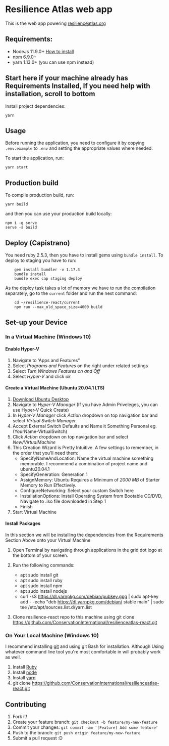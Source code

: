 # Resilience Atlas web app

This is the web app powering
[resilienceatlas.org](http://www.resilienceatlas.org)


## Requirements:

- NodeJs 11.9.0+ [How to install](https://nodejs.org/download/)
- npm 6.9.0+
- yarn 1.13.0+ (you can use npm instead)

## Start here if your machine already has Requirements Installed, If you need help with installation, scroll to bottom
Install project dependencies:

    yarn

## Usage

Before running the application, you need to configure it by copying `.env.example` to `.env` and setting the appropriate values where needed.

To start the application, run:

    yarn start

## Production build

To compile production build, run:

    yarn build

and then you can use your production build locally:

    npm i -g serve
    serve -s build

## Deploy (Capistrano)

You need ruby 2.5.3, then you have to install gems using `bundle install`. To deploy to staging you have to run:

```
	gem install bundler -v 1.17.3
	bundle install
    bundle exec cap staging deploy
```

As the deploy task takes a lot of memory we have to run the compilation separately, go to the `current` folder and run the next command:

```
	cd ~/resilience-react/current
	npm run --max_old_space_size=4000 build
```
## Set-up your Device

### In a Virtual Machine (Windows 10)

#### Enable Hyper-V
1) Navigate to 'Apps and Features"
2) Select *Programs and Features* on the right under related settings
3) Select *Turn Windows Features on and Off*
4) Select *Hyper-V* and click *ok*

#### Create a Virtual Machine (Ubuntu 20.04.1 LTS)
1) [Download Ubuntu Desktop](https://ubuntu.com/download/desktop)
2) Navigate to *Hyper-V Manager* (If you have Admin Priveleges, you can use Hyper-V Quick Create)
3) In *Hyper-V Manager* click *Action* dropdown on top navigation bar and select *Virtual Switch Manager*
4) Accept External Switch Defaults and Name it Something Personal eg. (YourName-VirtualSwitch)
5) Click *Action* dropdown on top navigation bar and select *New/VirtualMachine*
6) This Creation Wizard is Pretty Intuitive. A few settings to remember, in the order that you'll need them:
	- SpecifyNameAndLocation: Name the virtual machine something memorable. I recommend a combination of project name and ubuntu20.04.1
	- SpecifyGeneration: Generation 1
	- AssignMemory: Ubuntu Requires a Minimum of *2000 MB* of Starter Memory to Run Effectively.
	- ConfigureNetworking: Select your custom Switch here
	- InstallationOptions: Install Operating System from Bootable CD/DVD, Navigate to .iso file downloaded in Step 1
	- Finish
7) Start Virtual Machine

#### Install Packages

In this section we will be installing the dependencies from the Requirements Section Above onto your Virtual Machine
1) Open Terminal by navigating through applications in the grid dot logo at the bottom of your screen.
2) Run the following commands:
	- apt sudo install git
	- apt sudo install ruby
	- apt sudo install npm
	- apt sudo install nodejs
	- curl -sS https://dl.yarnpkg.com/debian/pubkey.gpg | sudo apt-key add -
	-echo "deb https://dl.yarnpkg.com/debian/ stable main" | sudo tee /etc/apt/sources.list.d/yarn.list

3) Clone resilience-react repo to this machine using
  git clone https://github.com/ConservationInternational/resilienceatlas-react.git

### On Your Local Machine (Windows 10)

I recommend installing [git](https://git-scm.com/book/en/v2/Getting-Started-Installing-Git) and using git Bash for installation. Although Using whatever command line tool you're most comfortable in will probably work as well.

1) Install [Ruby](ruby-lang.org/en/documentation/installation)
2) Install [node](nodejs.org/en/download)
3) Install [yarn](classic.yarnpkg.com/en/docs/install/#windows-stable)
4) git clone https://github.com/ConservationInternational/resilienceatlas-react.git


## Contributing

1. Fork it!
2. Create your feature branch: `git checkout -b feature/my-new-feature`
3. Commit your changes: `git commit -am '[Feature] Add some feature'`
4. Push to the branch: `git push origin feature/my-new-feature`
5. Submit a pull request :D
